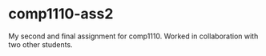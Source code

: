 # comp1110-ass2

My second and final assignment for comp1110. Worked in collaboration with two other students.
